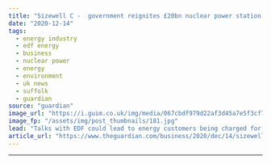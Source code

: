 ```yaml
---
title: "Sizewell C -  government reignites £20bn nuclear power station row"
date: "2020-12-14"
tags: 
  - energy industry
  - edf energy
  - business
  - nuclear power
  - energy
  - environment
  - uk news
  - suffolk
  - guardian
source: "guardian"
image_url: "https://i.guim.co.uk/img/media/067cbdf979d22af3d45a7e5f3cf749a8441ac7f0/0_0_5316_3190/master/5316.jpg?width=460&quality=85&auto=format&fit=max&s=72dc6452360269b2befaa6f5c6bbd79e"
image_fp: "/assets/img/post_thumbnails/181.jpg"
lead: "Talks with EDF could lead to energy customers being charged for construction costs Nils Pratley -  ministers should play for time over Sizewell CThe government has reignited a row over Britain’s nuclear energy ambitions by agreeing to restart talks wit..."
article_url: "https://www.theguardian.com/business/2020/dec/14/sizewell-c-government-talks-nuclear-power-station-edf-suffolk"
---
```


---
